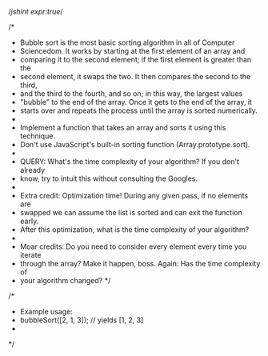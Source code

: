 /*jshint expr:true*/

/*
 * Bubble sort is the most basic sorting algorithm in all of Computer
 * Sciencedom. It works by starting at the first element of an array and
 * comparing it to the second element; if the first element is greater than the
 * second element, it swaps the two. It then compares the second to the third,
 * and the third to the fourth, and so on; in this way, the largest values
 * "bubble" to the end of the array. Once it gets to the end of the array, it
 * starts over and repeats the process until the array is sorted numerically.
 *
 * Implement a function that takes an array and sorts it using this technique.
 * Don't use JavaScript's built-in sorting function (Array.prototype.sort).
 *
 * QUERY: What's the time complexity of your algorithm? If you don't already
 * know, try to intuit this without consulting the Googles.
 *
 * Extra credit: Optimization time! During any given pass, if no elements are
 * swapped we can assume the list is sorted and can exit the function early.
 * After this optimization, what is the time complexity of your algorithm?
 *
 * Moar credits: Do you need to consider every element every time you iterate
 * through the array? Make it happen, boss. Again: Has the time complexity of
 * your algorithm changed?
*/

/*
 * Example usage:
 * bubbleSort([2, 1, 3]); // yields [1, 2, 3]
 *
*/
